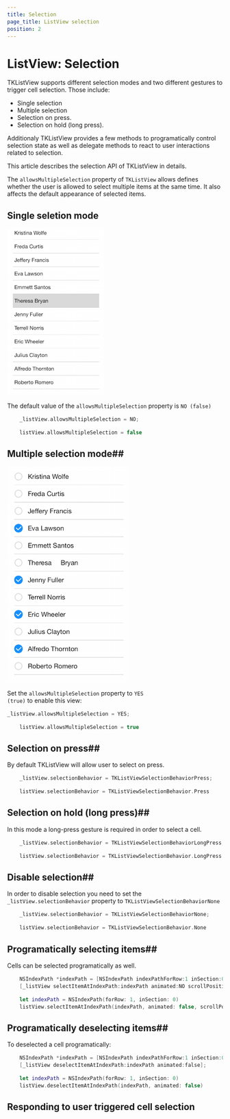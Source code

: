 ```yaml
---
title: Selection
page_title: ListView selection
position: 2
---
```


# ListView: Selection

TKListView supports different selection modes and two different gestures to trigger cell selection. Those include:

- Single selection
- Multiple selection
- Selection on press.
- Selection on hold (long press).

Additionaly TKListView provides a few methods to programatically control selection state as well as delegate methods to react to user interactions related to selection.

This article describes the selection API of TKListView in details.

The <code>allowsMultipleSelection</code> property of <code>TKListView</code> allows defines whether the user is allowed to select multiple items at the same time. It also affects the default appearance of selected items.

## Single seletion mode ##

<img src="../images/listview-selection001.png"/>

The default value of the <code>allowsMultipleSelection</code> property is <code>NO (false)</code> 

```Objective-C
	_listView.allowsMultipleSelection = NO;
```
```Swift
	listView.allowsMultipleSelection = false
```



## Multiple selection mode##

<img src="../images/listview-selection002.png"/>

Set the <code>allowsMultipleSelection</code> property to <code>YES (true)</code> to enable this view:

```Objective-C
_listView.allowsMultipleSelection = YES;
```
```Swift
	listView.allowsMultipleSelection = true	
```

## Selection on press##

By default TKListView will allow user to select on press.

```Objective-C
    _listView.selectionBehavior = TKListViewSelectionBehaviorPress;
```
```Swift
	listView.selectionBehavior = TKListViewSelectionBehavior.Press
```

## Selection on hold (long press)##

In this mode a long-press gesture is required in order to select a cell.

```Objective-C
	_listView.selectionBehavior = TKListViewSelectionBehaviorLongPress;
```
```Swift
	listView.selectionBehavior = TKListViewSelectionBehavior.LongPress
```
## Disable selection##
In order to disable selection you need to set the <code>_listView.selectionBehavior</code> property to  <code>TKListViewSelectionBehaviorNone</code>
```Objective-C
    _listView.selectionBehavior = TKListViewSelectionBehaviorNone;
```
```Swift
	listView.selectionBehavior = TKListViewSelectionBehavior.None
```
## Programatically selecting items##

Cells can be selected programatically as well.

```Objective-C
	NSIndexPath *indexPath = [NSIndexPath indexPathForRow:1 inSection:0];
	[_listView selectItemAtIndexPath:indexPath animated:NO scrollPosition:UICollectionViewScrollPositionNone];
```
```Swift
	let indexPath = NSIndexPath(forRow: 1, inSection: 0)
	listView.selectItemAtIndexPath(indexPath, animated: false, scrollPosition: UICollectionViewScrollPosition.None)
```
## Programatically deselecting items##

To deselected a cell programatically:

```Objective-C
	NSIndexPath *indexPath = [NSIndexPath indexPathForRow:1 inSection:0];
	[_listView deselectItemAtIndexPath:indexPath animated:false];
```
```Swift
	let indexPath = NSIndexPath(forRow: 1, inSection: 0)
	listView.deselectItemAtIndexPath(indexPath, animated: false)
```

## Responding to user triggered cell selection




